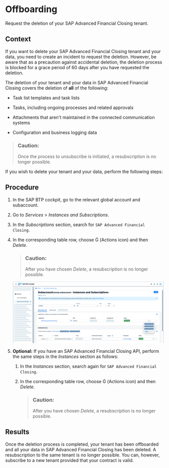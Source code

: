 <!-- loioe2312ef61bf84937bac994f4747a89cd -->

<link rel="stylesheet" type="text/css" href="../css/sap-icons.css"/>

# Offboarding

Request the deletion of your SAP Advanced Financial Closing tenant.



## Context

If you want to delete your SAP Advanced Financial Closing tenant and your data, you need to create an incident to request the deletion. However, be aware that as a precaution against accidental deletion, the deletion process is blocked for a grace period of 60 days after you have requested the deletion.

The deletion of your tenant and your data in SAP Advanced Financial Closing covers the deletion of **all** of the following:

-   Task list templates and task lists

-   Tasks, including ongoing processes and related approvals

-   Attachments that aren't maintained in the connected communication systems

-   Configuration and business logging data


> ### Caution:  
> Once the process to unsubscribe is initiated, a resubscription is no longer possible.

If you wish to delete your tenant and your data, perform the following steps:



## Procedure

1.  In the SAP BTP cockpit, go to the relevant global account and subaccount.

2.  Go to *Services* \> *Instances and Subscriptions*.

3.  In the *Subscriptions* section, search for `SAP Advanced Financial Closing`.

4.  In the corresponding table row, choose <span class="SAP-icons-V5"></span> \(Actions icon\) and then *Delete*.

    > ### Caution:  
    > After you have chosen *Delete*, a resubscription is no longer possible.

    ![Screenshot depicting the user interface of the SAP BTP cockpit: The sections for the above-mentioned steps as well as for the following steps are shown.](images/Screenshot_BTP_Cockpit_for_Offboarding_7d689ae.png)

5.  **Optional:** If you have an SAP Advanced Financial Closing API, perform the same steps in the *Instances* section as follows:

    1.  In the *Instances* section, search again for `SAP Advanced Financial Closing`.

    2.  In the corresponding table row, choose <span class="SAP-icons-V5"></span> \(Actions icon\) and then *Delete*.

        > ### Caution:  
        > After you have chosen *Delete*, a resubscription is no longer possible.





<a name="loioe2312ef61bf84937bac994f4747a89cd__result_pss_tyz_mpb"/>

## Results

Once the deletion process is completed, your tenant has been offboarded and all your data in SAP Advanced Financial Closing has been deleted. A resubscription to the same tenant is no longer possible. You can, however, subscribe to a new tenant provided that your contract is valid.

